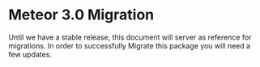 # Meteor 3.0 Migration

Until we have a stable release, this document will server as reference for migrations.
In order to successfully Migrate this package you will need a few updates.

